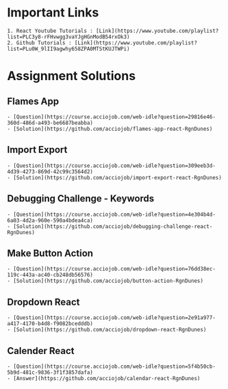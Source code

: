 # Important Links

    1. React Youtube Tutorials : [Link](https://www.youtube.com/playlist?list=PLC3y8-rFHvwgg3vaYJgHGnModB54rxOk3)
    2. Github Tutorials : [Link](https://www.youtube.com/playlist?list=PLu0W_9lII9agwhy658ZPA0MTStKUJTWPi)

# Assignment Solutions

## Flames App

    - [Question](https://course.acciojob.com/web-idle?question=29816e46-360d-486d-a493-be6687beabba)
    - [Solution](https://github.com/acciojob/flames-app-react-RgnDunes)

## Import Export

    - [Question](https://course.acciojob.com/web-idle?question=309eeb3d-4d39-4273-869d-42c99c3564d2)
    - [Solution](https://github.com/acciojob/import-export-react-RgnDunes)

## Debugging Challenge - Keywords

    - [Question](https://course.acciojob.com/web-idle?question=4e304b4d-6a03-4d2a-960e-590a4bdea4ca)
    - [Solution](https://github.com/acciojob/debugging-challenge-react-RgnDunes)

## Make Button Action

    - [Question](https://course.acciojob.com/web-idle?question=76dd38ec-119c-443a-ac40-cb248db56576)
    - [Solution](https://github.com/acciojob/button-action-RgnDunes)

## Dropdown React

    - [Question](https://course.acciojob.com/web-idle?question=2e91a977-a417-4170-b4d8-f9082bcedddb)
    - [Solution](https://github.com/acciojob/dropdown-react-RgnDunes)

## Calender React

    - [Question](https://course.acciojob.com/web-idle?question=5f4b50cb-5b9d-481c-9836-3f1f3857dafa)
    - [Answer](https://github.com/acciojob/calendar-react-RgnDunes)
